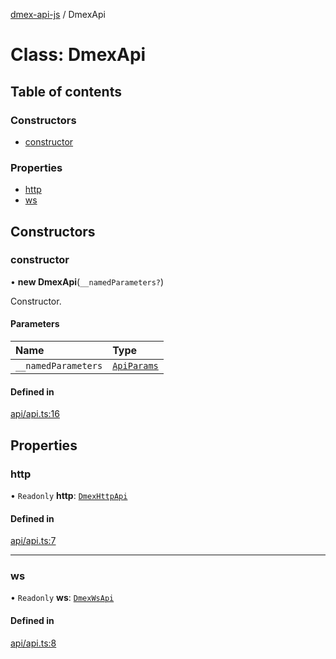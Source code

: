 [dmex-api-js](../README.md) / DmexApi

# Class: DmexApi

## Table of contents

### Constructors

- [constructor](DmexApi.md#constructor)

### Properties

- [http](DmexApi.md#http)
- [ws](DmexApi.md#ws)

## Constructors

### constructor

• **new DmexApi**(`__namedParameters?`)

Constructor.

#### Parameters

| Name | Type |
| :------ | :------ |
| `__namedParameters` | [`ApiParams`](../interfaces/ApiParams.md) |

#### Defined in

[api/api.ts:16](https://github.com/dmex-app/node-api-js/blob/37c40d0/src/api/api.ts#L16)

## Properties

### http

• `Readonly` **http**: [`DmexHttpApi`](DmexHttpApi.md)

#### Defined in

[api/api.ts:7](https://github.com/dmex-app/node-api-js/blob/37c40d0/src/api/api.ts#L7)

___

### ws

• `Readonly` **ws**: [`DmexWsApi`](DmexWsApi.md)

#### Defined in

[api/api.ts:8](https://github.com/dmex-app/node-api-js/blob/37c40d0/src/api/api.ts#L8)
